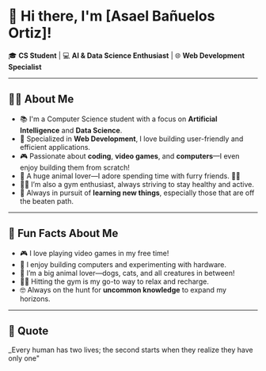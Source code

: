 # 👋 Hi there, I'm [Asael Bañuelos Ortiz]!

🎓 **CS Student** | 💻 **AI & Data Science Enthusiast** | 🌐 **Web Development Specialist**

---

## 👨‍💻 About Me
- 📚 I'm a Computer Science student with a focus on **Artificial Intelligence** and **Data Science**.
- 🌟 Specialized in **Web Development**, I love building user-friendly and efficient applications.
- 🎮 Passionate about **coding**, **video games**, and **computers**—I even enjoy building them from scratch!
- 🐾 A huge animal lover—I adore spending time with furry friends. 🐶🐱
- 🏋️‍♂️ I’m also a gym enthusiast, always striving to stay healthy and active.
- 🌱 Always in pursuit of **learning new things**, especially those that are off the beaten path.

---

## 🚀 Fun Facts About Me
- 🎮 I love playing video games in my free time!
- 🔧 I enjoy building computers and experimenting with hardware.
- 🐾 I’m a big animal lover—dogs, cats, and all creatures in between!
- 🏋️‍♂️ Hitting the gym is my go-to way to relax and recharge.
- 🤓 Always on the hunt for **uncommon knowledge** to expand my horizons.

---

## 🌟  Quote
_Every human has two lives; the second starts when they realize they have only one"
